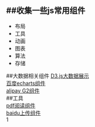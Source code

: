 ##收集一些js常用组件
--------

* 布局
* 工具
* 动画
* 图表
* 算法
* 存储 


##大数据相关组件 
[D3.js大数据展示](https://d3js.org/)   
[百度echarts组件](http://echarts.baidu.com/)    
[alipay G2组件](https://g2.alipay.com/)     
##工具  
[pdf阅读组件](https://pdfobject.com/)     
[baidu上传组件](http://fex.baidu.com/webuploader/)    
1

